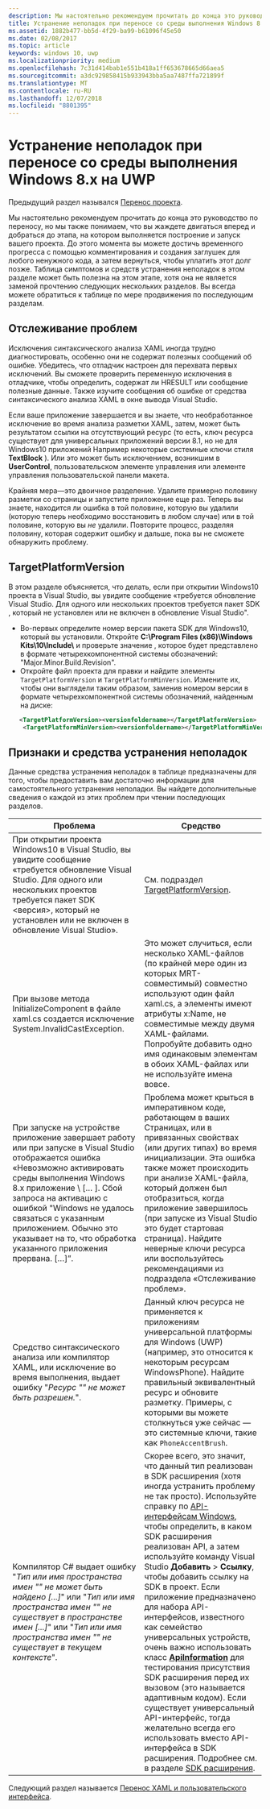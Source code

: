 ```yaml
---
description: Мы настоятельно рекомендуем прочитать до конца это руководство по переносу, но мы также понимаем, что вы жаждете двигаться вперед и добраться до этапа, на котором выполняется построение и запуск вашего проекта.
title: Устранение неполадок при переносе со среды выполнения Windows 8.x на UWP
ms.assetid: 1882b477-bb5d-4f29-ba99-b61096f45e50
ms.date: 02/08/2017
ms.topic: article
keywords: windows 10, uwp
ms.localizationpriority: medium
ms.openlocfilehash: 7c31d414bab1e551b418a1ff653678665d66aea5
ms.sourcegitcommit: a3dc929858415b933943bba5aa7487ffa721899f
ms.translationtype: MT
ms.contentlocale: ru-RU
ms.lasthandoff: 12/07/2018
ms.locfileid: "8801395"
---
```

# <a name="troubleshooting-porting-windows-runtime-8x-to-uwp"></a>Устранение неполадок при переносе со среды выполнения Windows 8.x на UWP


Предыдущий раздел назывался [Перенос проекта](w8x-to-uwp-porting-to-a-uwp-project.md).

Мы настоятельно рекомендуем прочитать до конца это руководство по переносу, но мы также понимаем, что вы жаждете двигаться вперед и добраться до этапа, на котором выполняется построение и запуск вашего проекта. До этого момента вы можете достичь временного прогресса с помощью комментирования и создания заглушек для любого ненужного кода, а затем вернуться, чтобы уплатить этот долг позже. Таблица симптомов и средств устранения неполадок в этом разделе может быть полезна на этом этапе, хотя она не является заменой прочтению следующих нескольких разделов. Вы всегда можете обратиться к таблице по мере продвижения по последующим разделам.

## <a name="tracking-down-issues"></a>Отслеживание проблем

Исключения синтаксического анализа XAML иногда трудно диагностировать, особенно они не содержат полезных сообщений об ошибке. Убедитесь, что отладчик настроен для перехвата первых исключений. Вы сможете проверить переменную исключения в отладчике, чтобы определить, содержат ли HRESULT или сообщение полезные данные. Также изучите сообщения об ошибке от средства синтаксического анализа XAML в окне вывода Visual Studio.

Если ваше приложение завершается и вы знаете, что необработанное исключение во время анализа разметки XAML, затем, может быть результатом ссылки на отсутствующий ресурс (то есть, ключ ресурса существует для универсальных приложений версии 8.1, но не для Windows10 приложений Например некоторые системные ключи стиля **TextBlock** ). Или это может быть исключением, возникшим в **UserControl**, пользовательском элементе управления или элементе управления пользовательской панели макета.

Крайняя мера—это двоичное разделение. Удалите примерно половину разметки со страницы и запустите приложение еще раз. Теперь вы знаете, находится ли ошибка в той половине, которую вы удалили (которую теперь необходимо восстановить в любом случае) или в той половине, которую вы *не* удалили. Повторите процесс, разделяя половину, которая содержит ошибку и дальше, пока вы не сможете обнаружить проблему.

## <a name="targetplatformversion"></a>TargetPlatformVersion

В этом разделе объясняется, что делать, если при открытии Windows10 проекта в Visual Studio, вы увидите сообщение «требуется обновление Visual Studio. Для одного или нескольких проектов требуется пакет SDK <version>, который не установлен или не включен в обновление Visual Studio".

-   Во-первых определите номер версии пакета SDK для Windows10, который вы установили. Откройте **C:\\Program Files (x86)\\Windows Kits\\10\\Include\\<versionfoldername>** и проверьте значение *<versionfoldername>*, которое будет представлено в формате четырехкомпонентной системы обозначений: "Major.Minor.Build.Revision".
-   Откройте файл проекта для правки и найдите элементы `TargetPlatformVersion` и `TargetPlatformMinVersion`. Измените их, чтобы они выглядели таким образом, заменив *<versionfoldername>* номером версии в формате четырехкомпонентной системы обозначений, найденным на диске:

```xml
   <TargetPlatformVersion><versionfoldername></TargetPlatformVersion>
    <TargetPlatformMinVersion><versionfoldername></TargetPlatformMinVersion>
```

## <a name="troubleshooting-symptoms-and-remedies"></a>Признаки и средства устранения неполадок

Данные средства устранения неполадок в таблице предназначены для того, чтобы предоставить вам достаточно информации для самостоятельного устранения неполадки. Вы найдете дополнительные сведения о каждой из этих проблем при чтении последующих разделов.

| Проблема | Средство |
|---------|--------|
| При открытии проекта Windows10 в Visual Studio, вы увидите сообщение «требуется обновление Visual Studio. Для одного или нескольких проектов требуется пакет SDK &lt;версия&gt;, который не установлен или не включен в обновление Visual Studio». | См. подраздел [TargetPlatformVersion](#targetplatformversion). |
| При вызове метода InitializeComponent в файле xaml.cs создается исключение System.InvalidCastException.| Это может случиться, если несколько XAML-файлов (по крайней мере один из которых MRT-совместимый) совместно используют один файл xaml.cs, а элементы имеют атрибуты x:Name, не совместимые между двумя XAML-файлами. Попробуйте добавить одно имя одинаковым элементам в обоих XAML-файлах или не используйте имена вовсе. |
| При запуске на устройстве приложение завершает работу или при запуске в Visual Studio отображается ошибка «Невозможно активировать среды выполнения Windows 8.x приложение \ [… \]. Сбой запроса на активацию с ошибкой "Windows не удалось связаться с указанным приложением. Обычно это указывает на то, что обработка указанного приложения прервана. \[…\]”. | Проблема может крыться в императивном коде, работающем в ваших Страницах, или в привязанных свойствах (или других типах) во время инициализации. Эта ошибка также может происходить при анализе XAML-файла, который должен был отобразиться, когда приложение завершилось (при запуске из Visual Studio это будет стартовая страница). Найдите неверные ключи ресурса или воспользуйтесь рекомендациями из подраздела «Отслеживание проблем».|
| Средство синтаксического анализа или компилятор XAML, или исключение во время выполнения, выдает ошибку "*Ресурс "<resourcekey>" не может быть разрешен.*". | Данный ключ ресурса не применяется к приложениям универсальной платформы для Windows (UWP) (например, это относится к некоторым ресурсам WindowsPhone). Найдите правильный эквивалентный ресурс и обновите разметку. Примеры, с которыми вы можете столкнуться уже сейчас — это системные ключи, такие как `PhoneAccentBrush`. |
| Компилятор C# выдает ошибку "*Тип или имя пространства имен "<name>" не может быть найдено \[...\]*" или "*Тип или имя пространства имен "<name>" не существует в пространстве имен \[...\]*" или "*Тип или имя пространства имен "<name>" не существует в текущем контексте*". | Скорее всего, это значит, что данный тип реализован в SDK расширения (хотя иногда устранить проблему не так просто). Используйте справку по [API-интерфейсам Windows](https://msdn.microsoft.com/library/windows/apps/bg124285), чтобы определить, в каком SDK расширения реализован API, а затем используйте команду Visual Studio **Добавить**  > **Ссылку**, чтобы добавить ссылку на SDK в проект. Если приложение предназначено для набора API-интерфейсов, известного как семейство универсальных устройств, очень важно использовать класс [**ApiInformation**](https://msdn.microsoft.com/library/windows/apps/dn949001) для тестирования присутствия SDK расширения перед их вызовом (это называется адаптивным кодом). Если существует универсальный API-интерфейс, тогда желательно всегда его использовать вместо API-интерфейса в SDK расширения. Подробнее см. в разделе [SDK расширения](w8x-to-uwp-porting-to-a-uwp-project.md). |

Следующий раздел называется [Перенос XAML и пользовательского интерфейса](w8x-to-uwp-porting-xaml-and-ui.md).


